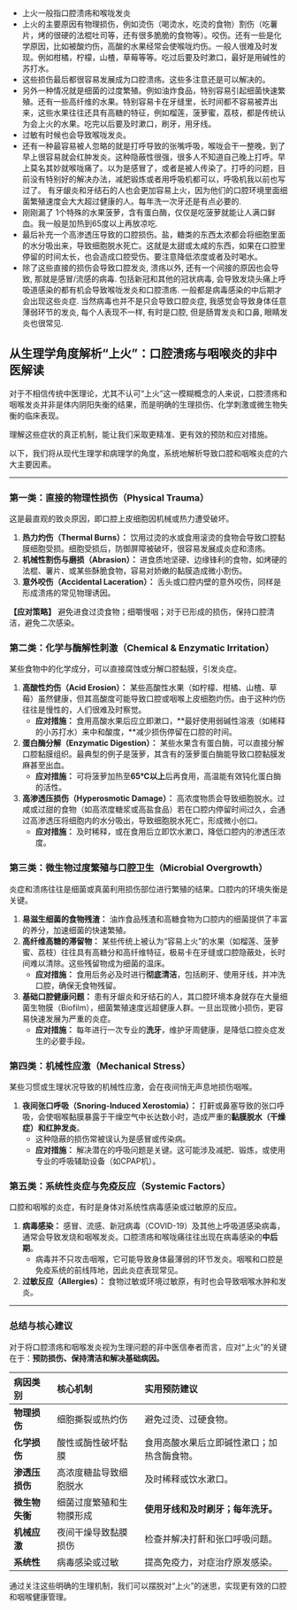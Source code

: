 - 上火一般指口腔溃疡和喉咙发炎
- 上火的主要原因有物理损伤，例如烫伤（喝烫水，吃烫的食物）割伤（吃薯片，烤的很硬的法棍吐司等，还有很多脆脆的食物等）。咬伤。还有一些是化学原因，比如被酸灼伤，高酸的水果经常会使喉咙灼伤。一般人很难及时发现。例如柑橘，柠檬，山楂，草莓等等。吃过后要及时漱口，最好是用碱性的苏打水。
- 这些损伤最后都很容易发展成为口腔溃疡。这些多注意还是可以解决的。
- 另外一种情况就是细菌的过度繁殖。例如油炸食品，特别容易引起细菌快速繁殖。还有一些高纤维的水果。特别容易卡在牙缝里，长时间都不容易被弄出来，这些水果往往还具有高糖的特征，例如榴莲，菠萝蜜，荔枝，都是传统认为会上火的水果。吃完以后要及时漱口，刷牙，用牙线。
- 过敏有时候也会导致喉咙发炎。
- 还有一种最容易被人忽略的就是打呼导致的张嘴呼吸，喉咙会干一整晚，到了早上很容易就会红肿发炎。这种隐蔽性很强，很多人不知道自己晚上打呼。早上莫名其妙就喉咙痛了。以为是感冒了，或者是被人传染了。打呼的问题，目前没有特别好的解决办法，减肥锻炼或者用呼吸机都可以，呼吸机我以前也写过了。
有牙龈炎和牙结石的人也会更加容易上火，因为他们的口腔环境里面细菌繁殖速度会大大超过健康的人。每年洗一次牙还是有点必要的.
- 刚刚漏了 1个特殊的水果菠萝，含有蛋白酶，仅仅是吃菠萝就能让人满口鲜血。我一般是加热到65度以上再放凉吃.
- 最后补充一个高渗透压导致的口腔损伤。盐，糖类的东西太浓都会将细胞里面的水分吸出来，导致细胞脱水死亡。这就是太甜或太咸的东西，如果在口腔里停留的时间太长，也会造成口腔受伤。要注意降低浓度或者及时喝水。
- 除了这些直接的损伤会导致口腔发炎, 溃疡以外, 还有一个间接的原因也会导致, 那就是感冒/流感的病毒. 包括新冠和其他的冠状病毒, 会导致发烧头痛上呼吸道感染的都有机会导致喉咙发炎和口腔溃疡. 一般都是病毒感染的中后期才会出现这些炎症. 当然病毒也并不是只会导致口腔炎症, 我感觉会导致身体任意薄弱环节的发炎, 每个人表现不一样, 有时是口腔, 但是肠胃发炎和口鼻, 眼睛发炎也很常见.

## 从生理学角度解析“上火”：口腔溃疡与咽喉炎的非中医解读

对于不相信传统中医理论，尤其不认可“上火”这一模糊概念的人来说，口腔溃疡和咽喉发炎并非是体内阴阳失衡的结果，而是明确的生理损伤、化学刺激或微生物失衡的临床表现。

理解这些症状的真正机制，能让我们采取更精准、更有效的预防和应对措施。

以下，我们将从现代生理学和病理学的角度，系统地解析导致口腔和咽喉炎症的六大主要因素。

---

### 第一类：直接的物理性损伤（Physical Trauma）

这是最直观的致炎原因，即口腔上皮细胞因机械或热力遭受破坏。

1.  **热力灼伤（Thermal Burns）：** 饮用过烫的水或食用滚烫的食物会导致口腔黏膜细胞受损。细胞受损后，防御屏障被破坏，很容易发展成炎症和溃疡。
2.  **机械性割伤与磨损（Abrasion）：** 进食质地坚硬、边缘锋利的食物，如烤硬的法棍、薯片、或某些酥脆食物，容易对娇嫩的黏膜造成微小割伤。
3.  **意外咬伤（Accidental Laceration）：** 舌头或口腔内壁的意外咬伤，同样是形成溃疡的常见物理诱因。

**【应对策略】** 避免进食过烫食物；细嚼慢咽；对于已形成的损伤，保持口腔清洁，避免二次感染。

### 第二类：化学与酶解性刺激（Chemical & Enzymatic Irritation）

某些食物中的化学成分，可以直接腐蚀或分解口腔黏膜，引发炎症。

1.  **高酸性灼伤（Acid Erosion）：** 某些高酸性水果（如柠檬、柑橘、山楂、草莓）虽然健康，但其高酸度可能导致口腔或咽喉上皮细胞灼伤。由于这种灼伤往往是慢性的，人们很难及时察觉。
    *   **应对措施：** 食用高酸水果后应立即漱口，**最好使用弱碱性溶液（如稀释的小苏打水）来中和酸度，**减少损伤停留在口腔的时间。
2.  **蛋白酶分解（Enzymatic Digestion）：** 某些水果含有蛋白酶，可以直接分解口腔黏膜组织。最典型的例子是菠萝，其含有的菠萝蛋白酶能导致口腔黏膜发麻甚至出血。
    *   **应对措施：** 可将菠萝加热至**65℃以上**后再食用，高温能有效钝化蛋白酶的活性。
3.  **高渗透压损伤（Hyperosmotic Damage）：** 高浓度物质会导致细胞脱水。过咸或过甜的食物（如高浓度糖浆或高盐食品）若在口腔内停留时间过久，会通过高渗透压将细胞内的水分吸出，导致细胞脱水死亡，形成微小创口。
    *   **应对措施：** 及时稀释，或在食用后立即饮水漱口，降低口腔内的渗透压浓度。

### 第三类：微生物过度繁殖与口腔卫生（Microbial Overgrowth）

炎症和溃疡往往是细菌或真菌利用损伤部位进行繁殖的结果。口腔内的环境失衡是关键。

1.  **易滋生细菌的食物残渣：** 油炸食品残渣和高糖食物为口腔内的细菌提供了丰富的养分，加速细菌的快速繁殖。
2.  **高纤维高糖的滞留物：** 某些传统上被认为“容易上火”的水果（如榴莲、菠萝蜜、荔枝）往往具有高糖分和高纤维特征，极易卡在牙缝或口腔隐蔽处，长时间难以清除。这些残留物成为细菌的温床。
    *   **应对措施：** 食用后务必及时进行**彻底清洁**，包括刷牙、使用牙线，并冲洗口腔，确保无食物残留。
3.  **基础口腔健康问题：** 患有牙龈炎和牙结石的人，其口腔环境本身就存在大量细菌生物膜（Biofilm），细菌繁殖速度远超健康人群。一旦出现微小损伤，更容易快速发展为严重的炎症。
    *   **应对措施：** 每年进行一次专业的**洗牙**，维护牙周健康，是降低口腔炎症发生的必要手段。

### 第四类：机械性应激（Mechanical Stress）

某些习惯或生理状况导致的机械性应激，会在夜间悄无声息地损伤咽喉。

1.  **夜间张口呼吸（Snoring-Induced Xerostomia）：** 打鼾或鼻塞导致的张口呼吸，会使咽喉黏膜暴露于干燥空气中长达数小时，造成严重的**黏膜脱水（干燥症）和红肿发炎**。
    *   这种隐蔽的损伤常被误认为是感冒或传染病。
    *   **应对措施：** 解决潜在的呼吸问题是关键。这可能涉及减肥、锻炼，或使用专业的呼吸辅助设备（如CPAP机）。

### 第五类：系统性炎症与免疫反应（Systemic Factors）

口腔和咽喉的炎症，有时是身体对系统性病毒感染或过敏原的反应。

1.  **病毒感染：** 感冒、流感、新冠病毒（COVID-19）及其他上呼吸道感染病毒，通常会导致发烧和咽喉发炎。口腔溃疡和喉咙痛往往出现在病毒感染的**中后期**。
    *   病毒并不只攻击咽喉，它可能导致身体最薄弱的环节发炎。咽喉和口腔是免疫系统的前线阵地，因此炎症表现常见。
2.  **过敏反应（Allergies）：** 食物过敏或环境过敏原，有时也会导致咽喉水肿和发炎。

---

### 总结与核心建议

对于将口腔溃疡和咽喉发炎视为生理问题的非中医信奉者而言，应对“上火”的关键在于：**预防损伤、保持清洁和解决基础病因。**

| 病因类别 | 核心机制 | 实用预防建议 |
| :--- | :--- | :--- |
| **物理损伤** | 细胞撕裂或热灼伤 | 避免过烫、过硬食物。 |
| **化学损伤** | 酸性或酶性破坏黏膜 | 食用高酸水果后立即碱性漱口；加热含酶食物。 |
| **渗透压损伤** | 高浓度糖盐导致细胞脱水 | 及时稀释或饮水漱口。 |
| **微生物失衡** | 细菌过度繁殖和生物膜形成 | **使用牙线和及时刷牙；每年洗牙。** |
| **机械应激** | 夜间干燥导致黏膜损伤 | 检查并解决打鼾和张口呼吸问题。 |
| **系统性** | 病毒感染或过敏 | 提高免疫力，对症治疗原发感染。 |

通过关注这些明确的生理机制，我们可以摆脱对“上火”的迷思，实现更有效的口腔和咽喉健康管理。
